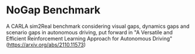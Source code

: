 # NoGap Benchmark
A CARLA sim2Real benchmark considering visual gaps, dynamics gaps and scenario gaps in autonomous driving, put forward in "A Versatile and Efficient Reinforcement Learning Approach for Autonomous Driving" (https://arxiv.org/abs/2110.11573)
